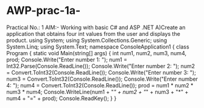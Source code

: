 # AWP-prac-1a-
Practical No.: 1
AIM:- Working with basic C# and ASP .NET
A)Create an application that obtains four int values from the 
user and displays the product.
using System;
using System.Collections.Generic;
using System.Linq;
using System.Text;
namespace ConsoleApplication1
{
 class Program
 {
 static void Main(string[] args)
 {
 int num1, num2, num3, num4, prod;
 Console.Write("Enter number 1: ");
 num1 = Int32.Parse(Console.ReadLine());
 Console.Write("Enter number 2: ");
 num2 = Convert.ToInt32(Console.ReadLine());
 Console.Write("Enter number 3: ");
 num3 = Convert.ToInt32(Console.ReadLine());
 Console.Write("Enter number 4: ");
 num4 = Convert.ToInt32(Console.ReadLine());
 prod = num1 * num2 * num3 * num4;
 Console.WriteLine(num1 + "*" + num2 + "*" + num3 + "*" + num4 + 
"=" + prod);
 Console.ReadKey();
 }
 }
